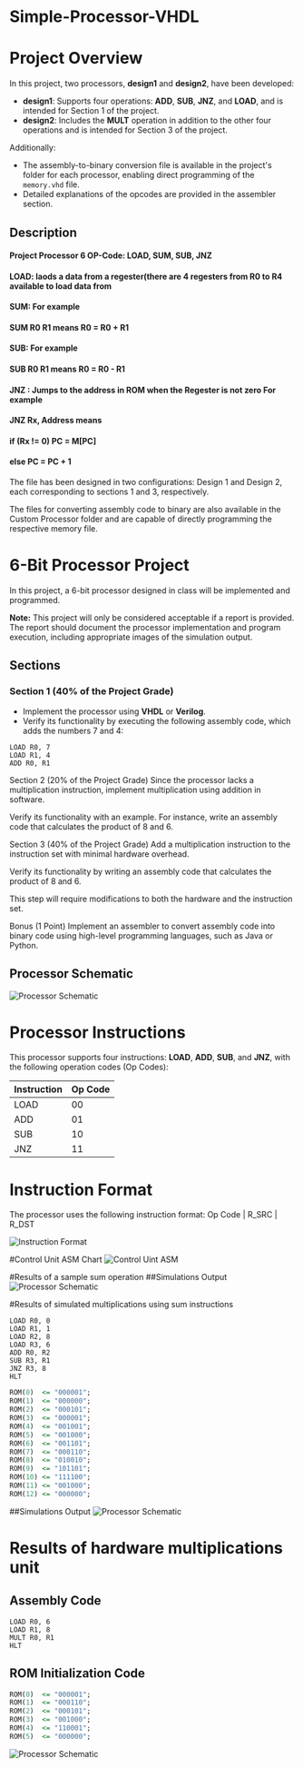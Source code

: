 # Simple-Processor-VHDL

# Project Overview

In this project, two processors, **design1** and **design2**, have been developed:

- **design1**: Supports four operations: **ADD**, **SUB**, **JNZ**, and **LOAD**, and is intended for Section 1 of the project.
- **design2**: Includes the **MULT** operation in addition to the other four operations and is intended for Section 3 of the project.

Additionally:

- The assembly-to-binary conversion file is available in the project's folder for each processor, enabling direct programming of the `memory.vhd` file.
- Detailed explanations of the opcodes are provided in the assembler section.

## Description

#### Project Processor 6 OP-Code: LOAD, SUM, SUB, JNZ

#### LOAD: laods a data from a regester(there are 4 regesters from R0 to R4 available to load data from

#### SUM: For example

#### SUM R0 R1 means R0 = R0 + R1

#### SUB: For example

#### SUB R0 R1 means R0 = R0 - R1

#### JNZ : Jumps to the address in ROM when the Regester is not zero For example

#### JNZ Rx, Address means

#### if (Rx != 0) PC = M[PC]

#### else PC = PC + 1

The file has been designed in two configurations: Design 1 and Design 2, each corresponding to sections 1 and 3, respectively.

The files for converting assembly code to binary are also available in the Custom Processor folder and are capable of directly programming the respective memory file.

# 6-Bit Processor Project

In this project, a 6-bit processor designed in class will be implemented and programmed.

**Note:** This project will only be considered acceptable if a report is provided. The report should document the processor implementation and program execution, including appropriate images of the simulation output.

## Sections

### Section 1 (40% of the Project Grade)

- Implement the processor using **VHDL** or **Verilog**.
- Verify its functionality by executing the following assembly code, which adds the numbers 7 and 4:

```assembly
LOAD R0, 7
LOAD R1, 4
ADD R0, R1
```

Section 2 (20% of the Project Grade)
Since the processor lacks a multiplication instruction, implement multiplication using addition in software.

Verify its functionality with an example. For instance, write an assembly code that calculates the product of 8 and 6.

Section 3 (40% of the Project Grade)
Add a multiplication instruction to the instruction set with minimal hardware overhead.

Verify its functionality by writing an assembly code that calculates the product of 8 and 6.

This step will require modifications to both the hardware and the instruction set.

Bonus (1 Point)
Implement an assembler to convert assembly code into binary code using high-level programming languages, such as Java or Python.

## Processor Schematic

![Processor Schematic](images/schematic.jpg)

# Processor Instructions

This processor supports four instructions: **LOAD**, **ADD**, **SUB**, and **JNZ**, with the following operation codes (Op Codes):

| Instruction | Op Code |
| ----------- | ------- |
| LOAD        | 00      |
| ADD         | 01      |
| SUB         | 10      |
| JNZ         | 11      |

# Instruction Format

The processor uses the following instruction format:
Op Code | R_SRC | R_DST

![Instruction Format](images/instruction_format.jpg)

#Control Unit ASM Chart
![Control Uint ASM](images/Control_Uint_ASM.jpg)

#Results of a sample sum operation
##Simulations Output
![Processor Schematic](images/section1.jpg)

#Results of simulated multiplications using sum instructions

```assembly
LOAD R0, 0
LOAD R1, 1
LOAD R2, 8
LOAD R3, 6
ADD R0, R2
SUB R3, R1
JNZ R3, 8
HLT
```

```vhdl created from asembler code
ROM(0)  <= "000001";
ROM(1)  <= "000000";
ROM(2)  <= "000101";
ROM(3)  <= "000001";
ROM(4)  <= "001001";
ROM(5)  <= "001000";
ROM(6)  <= "001101";
ROM(7)  <= "000110";
ROM(8)  <= "010010";
ROM(9)  <= "101101";
ROM(10) <= "111100";
ROM(11) <= "001000";
ROM(12) <= "000000";
```

##Simulations Output
![Processor Schematic](images/section2.jpg)

# Results of hardware multiplications unit

## Assembly Code

```assembly
LOAD R0, 6
LOAD R1, 8
MULT R0, R1
HLT
```

## ROM Initialization Code

```vhdl
ROM(0)  <= "000001";
ROM(1)  <= "000110";
ROM(2)  <= "000101";
ROM(3)  <= "001000";
ROM(4)  <= "110001";
ROM(5)  <= "000000";
```

![Processor Schematic](images/section3.jpg)
